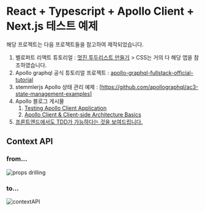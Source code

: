 # React + Typescript + Apollo Client + Next.js 테스트 예제

해당 프로젝트는 다음 프로젝트들을 참고하여 제작되었습니다.

1. 벨로퍼트 리액트 튜토리얼 : [멋진 투두리스트 만들기](https://react.vlpt.us/mashup-todolist/01-create-components.html) > CSS는 거의 다 해당 앱을 참조하였습니다.
2. Apollo graphql 공식 튜토리얼 프로젝트 : [apollo-graphql-fullstack-official-tutorial](https://github.com/stemmlerjs/fullstack-tutorial)
3. stemmlerjs Apollo 상태 관리 예제 : [https://github.com/apollographql/ac3-state-management-examples]
4. Apollo 블로그 게시물
   1. [Testing Apollo Client Application](https://www.apollographql.com/blog/frontend/introduction-to-testing/)
   2. [Apollo Client & Client-side Architecture Basics](https://www.apollographql.com/blog/apollo-client/architecture/client-side-architecture-basics/)
5. [프론트엔드에서도 TDD가 가능하다는 것을 보여드립니다.](https://github.com/CodeSoom/frontend-tdd-feconf2020/blob/todo-app/src/Item.test.jsx)

## Context API

### from...

![props drilling](https://i.imgur.com/hX8jjXG.png)

### to...

![contextAPI](https://i.imgur.com/lYiiIZF.png)
